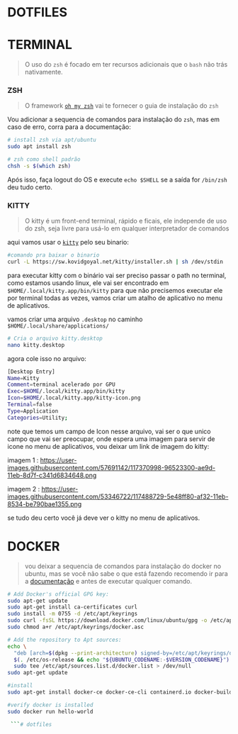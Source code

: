 # DOTFILES

# TERMINAL

> O uso do `zsh` é focado em ter recursos adicionais que o `bash` não trás nativamente.
> 

### ZSH

> O framework [`oh my zsh`](https://ohmyz.sh/) vai te fornecer o guia de instalação do `zsh`
> 

Vou adicionar a sequencia de comandos para instalação do `zsh`, mas em caso de erro, corra para a documentação: 

 

```bash
# install zsh via apt/ubuntu
sudo apt install zsh 

# zsh como shell padrão
chsh -s $(which zsh)
```

Após isso, faça logout do OS e execute `echo $SHELL` se a saída for `/bin/zsh` deu tudo certo. 

### KITTY

> O  kitty é um front-end terminal, rápido e ficais, ele independe de uso do zsh, seja livre para usá-lo em qualquer interpretador de comandos
> 

aqui vamos usar o [`kitty`](https://sw.kovidgoyal.net/kitty/binary/)  pelo seu binario: 

```bash
#comando pra baixar o binario 
curl -L https://sw.kovidgoyal.net/kitty/installer.sh | sh /dev/stdin
```

para executar kitty com o binário vai ser preciso passar o path no terminal, como estamos usando linux, ele vai ser encontrado em `$HOME/.local/kitty.app/bin/kitty` para que não precisemos executar ele por terminal todas as vezes, vamos criar um atalho de aplicativo no menu de aplicativos.

vamos criar uma arquivo `.desktop` no caminho `$HOME/.local/share/applications/`

```bash
# Cria o arquivo kitty.desktop
nano kitty.desktop 
```

agora cole isso no arquivo: 

```bash
[Desktop Entry]
Name=Kitty
Comment=terminal acelerado por GPU
Exec=$HOME/.local/kitty.app/bin/kitty
Icon=$HOME/.local/kitty.app/kitty-icon.png
Terminal=false
Type=Application
Categories=Utility;
```

note que temos um campo de Icon nesse arquivo, vai ser o que unico campo que vai ser preocupar, onde espera  uma imagem para servir de icone no menu de aplicativos, vou deixar um link de imagem do kitty: 

imagem 1 : https://user-images.githubusercontent.com/57691142/117370998-96523300-ae9d-11eb-8d7f-c341d6834648.png

imagem 2 : https://user-images.githubusercontent.com/53346722/117488729-5e48ff80-af32-11eb-8534-be790bae1355.png

se tudo deu certo você já deve ver o kitty no menu de aplicativos.

# DOCKER

> vou deixar a sequencia de comandos para instalação do docker no ubuntu, mas se você  não sabe o que está fazendo recomendo ir para a [documentação](https://docs.docker.com/engine/install/ubuntu/) e antes de executar qualquer comando.
> 

```bash
# Add Docker's official GPG key:
sudo apt-get update
sudo apt-get install ca-certificates curl
sudo install -m 0755 -d /etc/apt/keyrings
sudo curl -fsSL https://download.docker.com/linux/ubuntu/gpg -o /etc/apt/keyrings/docker.asc
sudo chmod a+r /etc/apt/keyrings/docker.asc

# Add the repository to Apt sources:
echo \
  "deb [arch=$(dpkg --print-architecture) signed-by=/etc/apt/keyrings/docker.asc] https://download.docker.com/linux/ubuntu \
  $(. /etc/os-release && echo "${UBUNTU_CODENAME:-$VERSION_CODENAME}") stable" | \
  sudo tee /etc/apt/sources.list.d/docker.list > /dev/null
sudo apt-get update

#install
sudo apt-get install docker-ce docker-ce-cli containerd.io docker-buildx-plugin docker-compose-plugin

#verify docker is installed
sudo docker run hello-world

 ```# dotfiles
